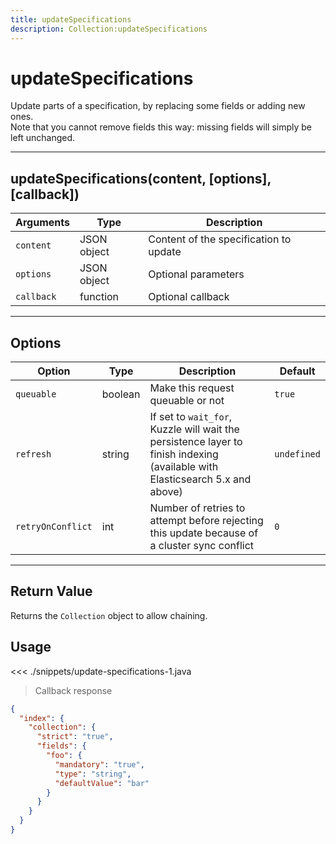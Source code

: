 ```yaml
---
title: updateSpecifications
description: Collection:updateSpecifications
---
```


# updateSpecifications

Update parts of a specification, by replacing some fields or adding new ones.  
Note that you cannot remove fields this way: missing fields will simply be left unchanged.

---

## updateSpecifications(content, [options], [callback])

| Arguments  | Type        | Description                            |
| ---------- | ----------- | -------------------------------------- |
| `content`  | JSON object | Content of the specification to update |
| `options`  | JSON object | Optional parameters                    |
| `callback` | function    | Optional callback                      |

---

## Options

| Option            | Type    | Description                                                                                                                  | Default     |
| ----------------- | ------- | ---------------------------------------------------------------------------------------------------------------------------- | ----------- |
| `queuable`        | boolean | Make this request queuable or not                                                                                            | `true`      |
| `refresh`         | string  | If set to `wait_for`, Kuzzle will wait the persistence layer to finish indexing (available with Elasticsearch 5.x and above) | `undefined` |
| `retryOnConflict` | int     | Number of retries to attempt before rejecting this update because of a cluster sync conflict                                 | `0`         |

---

## Return Value

Returns the `Collection` object to allow chaining.

## Usage

<<< ./snippets/update-specifications-1.java

> Callback response

```json
{
  "index": {
    "collection": {
      "strict": "true",
      "fields": {
        "foo": {
          "mandatory": "true",
          "type": "string",
          "defaultValue": "bar"
        }
      }
    }
  }
}
```
